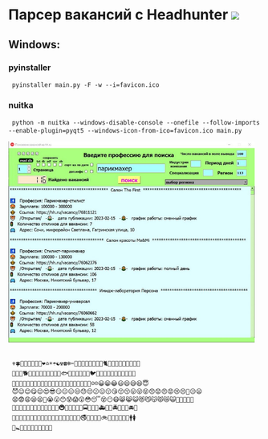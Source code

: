 # Парсер вакансий с Headhunter <img src="https://i.hh.ru/logos/svg/hh.ru__min_.svg" height="32"/>

## Windows:
### pyinstaller
     pyinstaller main.py -F -w --i=favicon.ico
### nuitka
     python -m nuitka --windows-disable-console --onefile --follow-imports --enable-plugin=pyqt5 --windows-icon-from-ico=favicon.ico main.py

<img src="preview.jpg" height="400">

## 

     ⚜🍀🌼🌻🌺🌹🌸🌷❤♎☀☂☯☢☎❄✂🐀🐁🐂🐃🐄🐅🐆🐇🐈🐉🐊🐋🐌🐍🐎🐏🐐🐑
     🐒🐓🐔🐕🐖🐗🐘🐙🐚🐛🐜🐝🐞🐟🐠🐡🐢🐣🐤🐥🐦🐧🐨🐩🐪🐫🐬🐭🐮🐯🐰🐱
     🐲🐳🐴🐵🐶🐷🐸🐹🐺🐻🐼🐽🐾😸😹😺😻😼😽😾😿🙀☺☹😀😁😂😃😄😅😆😇
     😈😉😊😋😌😍😎😏😐😑😒😓😔😕😖😗😘😙😚😛😜😝😞😟😠😡😢😣😤😥😦
     😧😨😩😪😫😬😭😮😯😰😱😲😳😴😵😶😷😸😹😺😻😼😽😾😿🙀🙅🙆🙇🙈🙉
     🙊🙋🙌🙍🙎🙏🚀🚁🚂🚃🚄🚅🚆🚇🚈🚉🚊🚋🚌🚍🚎🚏🚐🚑🚒🚓🚔🚕🚖🚗🚘🚙
     🚚🚛🚜🚝🚞🚟🚠🚡🚢🚣🚤🚥🚦🚧🚨🚩🚪🚫🚬🚭🚮🚯🚰🚱🚲🚳🚴🚵🚶🚷🚸🚹🚺
     🚻🚼🚽🚾🚿🛀🛁🛂🛃🛄🛅
